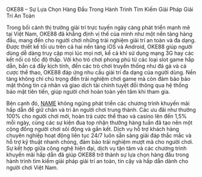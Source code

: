 OKE88 – Sự Lựa Chọn Hàng Đầu Trong Hành Trình Tìm Kiếm Giải Pháp Giải Trí An Toàn

Trong bối cảnh thị trường giải trí trực tuyến ngày càng phát triển mạnh mẽ tại Việt Nam, OKE88 đã khẳng định vị thế của mình như một nền tảng hàng đầu, mang đến cho người chơi những trải nghiệm giải trí an toàn và đa dạng. Được thiết kế tối ưu trên cả hai nền tảng iOS và Android, OKE88 giúp người dùng dễ dàng truy cập mọi lúc mọi nơi, kể cả khi sử dụng mạng 3G hay các kết nối có tốc độ thấp. Với kho trò chơi phong phú từ các loại slot game hấp dẫn, bắn cá đầy kịch tính, đến các trò chơi truyền thống như đá gà và cá cược thể thao, OKE88 đáp ứng nhu cầu giải trí đa dạng của người dùng. Nền tảng không chỉ chú trọng đến trải nghiệm chơi game mà còn đảm bảo bảo mật thông tin cá nhân và giao dịch tài chính tuyệt đối thông qua hệ thống bảo mật tiên tiến, giúp người chơi hoàn toàn yên tâm khi tham gia.

Bên cạnh đó, <a href="https://oke88-online.com">NAME</a> không ngừng phát triển các chương trình khuyến mãi hấp dẫn để giữ chân và tri ân người chơi trung thành. Các ưu đãi như thưởng 100% cho người chơi mới, hoàn trả cược thể thao và casino lên đến 1,5% mỗi ngày, cùng các sự kiện đua top nhận thưởng hàng tuần đã tạo nên một cộng đồng người chơi sôi động và gắn kết. Dịch vụ hỗ trợ khách hàng chuyên nghiệp hoạt động liên tục 24/7 luôn sẵn sàng giải đáp thắc mắc và hỗ trợ kỹ thuật nhanh chóng, đảm bảo trải nghiệm mượt mà cho người chơi. Sự kết hợp giữa công nghệ hiện đại, dịch vụ tận tâm và các chương trình khuyến mãi hấp dẫn đã giúp OKE88 trở thành sự lựa chọn hàng đầu trong hành trình tìm kiếm giải pháp giải trí an toàn, tin cậy và hấp dẫn dành cho người chơi Việt Nam.
